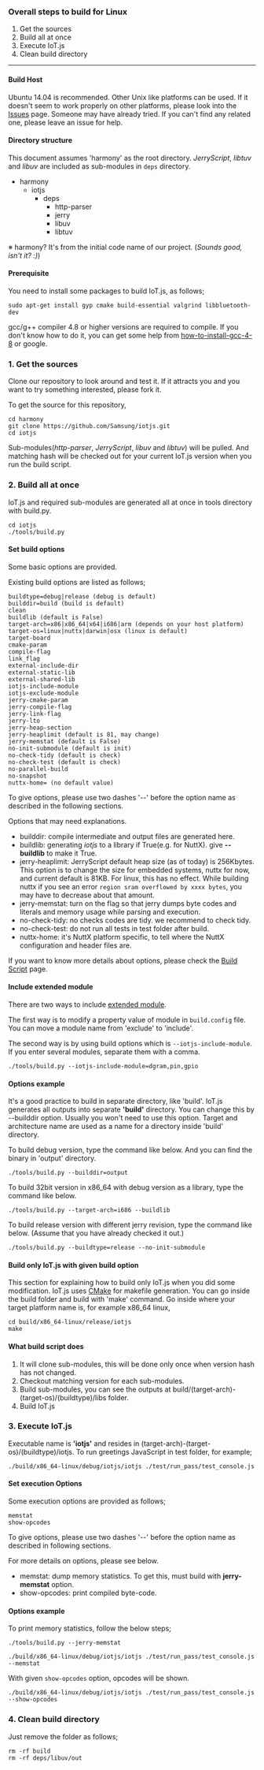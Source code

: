 ### Overall steps to build for Linux
1. Get the sources
2. Build all at once
3. Execute IoT.js
4. Clean build directory

***

#### Build Host
Ubuntu 14.04 is recommended. Other Unix like platforms can be used. If it doesn't seem to work properly on other platforms, please look into the [Issues](https://github.com/Samsung/iotjs/issues) page. Someone may have already tried. If you can't find any related one, please leave an issue for help.

#### Directory structure

This document assumes 'harmony' as the root directory. _JerryScript_, _libtuv_ and _libuv_ are included as sub-modules in `deps` directory.

* harmony
    * iotjs
        * deps
            * http-parser
            * jerry
            * libuv
            * libtuv


※ harmony? It's from the initial code name of our project. (_Sounds good, isn't it? :)_)

#### Prerequisite

You need to install some packages to build IoT.js, as follows;

```
sudo apt-get install gyp cmake build-essential valgrind libbluetooth-dev
```

gcc/g++ compiler 4.8 or higher versions are required to compile. If you don't know how to do it, you can get some help from [how-to-install-gcc-4-8](http://askubuntu.com/questions/271388/how-to-install-gcc-4-8) or google.

### 1. Get the sources

Clone our repository to look around and test it. If it attracts you and you want to try something interested, please fork it.

To get the source for this repository,
```
cd harmony
git clone https://github.com/Samsung/iotjs.git
cd iotjs
```

Sub-modules(_http-parser_, _JerryScript_, _libuv_ and _libtuv_) will be pulled. And matching hash will be checked out for your current IoT.js version when you run the build script.


### 2. Build all at once

IoT.js and required sub-modules are generated all at once in tools directory with build.py.

```
cd iotjs
./tools/build.py
```


#### Set build options
Some basic options are provided.

Existing build options are listed as follows;
```
buildtype=debug|release (debug is default)
builddir=build (build is default)
clean
buildlib (default is False)
target-arch=x86|x86_64|x64|i686|arm (depends on your host platform)
target-os=linux|nuttx|darwin|osx (linux is default)
target-board
cmake-param
compile-flag
link_flag
external-include-dir
external-static-lib
external-shared-lib
iotjs-include-module
iotjs-exclude-module
jerry-cmake-param
jerry-compile-flag
jerry-link-flag
jerry-lto
jerry-heap-section
jerry-heaplimit (default is 81, may change)
jerry-memstat (default is False)
no-init-submodule (default is init)
no-check-tidy (default is check)
no-check-test (default is check)
no-parallel-build
no-snapshot
nuttx-home= (no default value)
```

To give options, please use two dashes '--' before the option name as described in the following sections.

Options that may need explanations.
* builddir: compile intermediate and output files are generated here.
* buildlib: generating _iotjs_ to a library if True(e.g. for NuttX). give __--buildlib__ to make it True.
* jerry-heaplimit: JerryScript default heap size (as of today) is 256Kbytes. This option is to change the size for embedded systems, nuttx for now, and current default is 81KB. For linux, this has no effect. While building nuttx if you see an error `region sram overflowed by xxxx bytes`, you may have to decrease about that amount.
* jerry-memstat: turn on the flag so that jerry dumps byte codes and literals and memory usage while parsing and execution.
* no-check-tidy: no checks codes are tidy. we recommend to check tidy.
* no-check-test: do not run all tests in test folder after build.
* nuttx-home: it's NuttX platform specific, to tell where the NuttX configuration and header files are.

If you want to know more details about options, please check the [Build Script](https://github.com/Samsung/iotjs/wiki/Build%20Script) page.


#### Include extended module
There are two ways to include [extended module](IoT.js-API-reference.md).

The first way is to modify a property value of module in `build.config` file. You can move a module name from 'exclude' to 'include'.

The second way is by using build options which is `--iotjs-include-module`.
If you enter several modules, separate them with a comma.

```
./tools/build.py --iotjs-include-module=dgram,pin,gpio
```


#### Options example

It's a good practice to build in separate directory, like 'build'. IoT.js generates all outputs into separate **'build'** directory. You can change this by --builddir option. Usually you won't need to use this option. Target and architecture name are used as a name for a directory inside 'build' directory.

To build debug version, type the command like below. And you can find the binary in 'output' directory.
```
./tools/build.py --builddir=output
```

To build 32bit version in x86_64 with debug version as a library, type the command like below.
```
./tools/build.py --target-arch=i686 --buildlib
```

To build release version with different jerry revision, type the command like below. (Assume that you have already checked it out.)
```
./tools/build.py --buildtype=release --no-init-submodule
```



#### Build only IoT.js with given build option

This section for explaining how to build only IoT.js when you did some modification. IoT.js uses [CMake](http://www.cmake.org/) for makefile generation. You can go inside the build folder and build with 'make' command. Go inside where your target platform name is, for example x86_64 linux,
```
cd build/x86_64-linux/release/iotjs
make
```

#### What build script does

1. It will clone sub-modules, this will be done only once when version hash has not changed.
2. Checkout matching version for each sub-modules.
3. Build sub-modules, you can see the outputs at build/(target-arch)-(target-os)/(buildtype)/libs folder.
4. Build IoT.js


### 3. Execute IoT.js

Executable name is **'iotjs'** and resides in (target-arch)-(target-os)/(buildtype)/iotjs.
To run greetings JavaScript in test folder, for example;

```
./build/x86_64-linux/debug/iotjs/iotjs ./test/run_pass/test_console.js
```

#### Set execution Options

Some execution options are provided as follows;
```
memstat
show-opcodes
```

To give options, please use two dashes '--' before the option name as described in following sections.

For more details on options, please see below.
* memstat: dump memory statistics. To get this, must build with __jerry-memstat__ option.
* show-opcodes: print compiled byte-code.


#### Options example

To print memory statistics, follow the below steps;
```
./tools/build.py --jerry-memstat

./build/x86_64-linux/debug/iotjs/iotjs ./test/run_pass/test_console.js --memstat
```

With given `show-opcodes` option, opcodes will be shown.
```
./build/x86_64-linux/debug/iotjs/iotjs ./test/run_pass/test_console.js --show-opcodes
```

### 4. Clean build directory

Just remove the folder as follows;
```
rm -rf build
rm -rf deps/libuv/out
```
